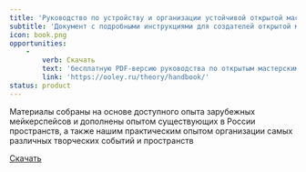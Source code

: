 ```yaml
---
title: 'Руководство по устройству и организации устойчивой открытой мастерской'
subtitle: 'Документ с подробными инструкциями для создателей открытой мастерской на основе обобщенного мирового опыта'
icon: book.png
opportunities:
    -
        verb: Скачать
        text: 'бесплатную PDF-версию руководства по открытым мастерским '
        link: 'https://ooley.ru/theory/handbook/'
status: product
---
```


Материалы собраны на основе доступного опыта зарубежных мейкерспейсов и дополнены опытом существующих в России пространств, а также нашим практическим опытом организации самых различных творческих событий и пространств

[Скачать](rukovodstvo1.2.pdf?class=button)
